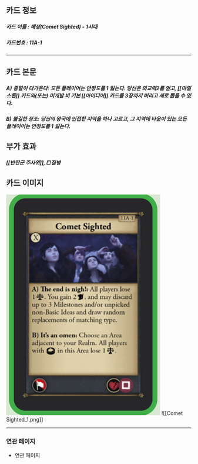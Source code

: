 ## 카드 정보
##### 카드 이름 : 혜성(Comet Sighted) - 1시대 
##### 카드번호 : 11A-1
---
## 카드 본문
##### A) 종말이 다가온다: 모든 플레이어는 안정도를 1 잃는다. 당신은 외교력2를 얻고, [[마일스톤]] 카드와(또는) 미개발 비 기본 [[아이디어]] 카드를 3장까지 버리고 새로 뽑을 수 있다.

##### B) 불길한 징조: 당신의 왕국에 인접한 지역을 하나 고르고, 그 지역에 타운이 있는 모든 플레이어는 안정도를 1 잃는다.

## 부가 효과
##### [[반란군 주사위]], □질병 

## 카드 이미지
<img src="\Assets\Comet Sighted_1.png"/>
![[Comet Sighted_1.png]]

--- 

### 연관 페이지
- 연관 페이지
